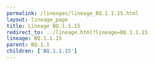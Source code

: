 ```yaml
---
permalink: /lineages/lineage_BQ.1.1.15.html
layout: lineage_page
title: Lineage BQ.1.1.15
redirect_to: ../lineage.html?lineage=BQ.1.1.15
lineage: BQ.1.1.15
parent: BQ.1.1
children: ['BQ.1.1.15']
---
```

